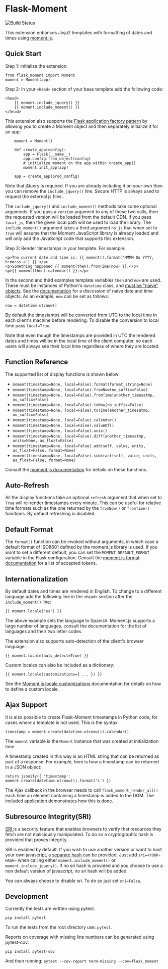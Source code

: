 Flask-Moment
============

[![Build Status](https://travis-ci.org/miguelgrinberg/Flask-Moment.svg?branch=master)](https://travis-ci.org/miguelgrinberg/Flask-Moment)

This extension enhances Jinja2 templates with formatting of dates and times using [moment.js](http://momentjs.com/).

Quick Start
-----------

Step 1: Initialize the extension:

    from flask_moment import Moment
    moment = Moment(app)

Step 2: In your `<head>` section of your base template add the following code:

    <head>
        {{ moment.include_jquery() }}
        {{ moment.include_moment() }}
    </head>

This extension also supports the [Flask application factory pattern](http://flask.pocoo.org/docs/latest/patterns/appfactories/) by allowing you to create a Moment object and then separately initialize it for an app:

        moment = Moment()

        def create_app(config):
            app = Flask(__name__)
            app.config.from_object(config)
            # initialize moment on the app within create_app()
            moment.init_app(app)

        app = create_app(prod_config)

Note that jQuery is required. If you are already including it on your own then you can remove the `include_jquery()` line. Secure HTTP is always used to request the external js files..

The `include_jquery()` and `include_moment()` methods take some optional arguments. If you pass a `version` argument to any of these two calls, then the requested version will be loaded from the default CDN. If you pass `local_js`, then the given local path will be used to load the library. The `include_moment()` argument takes a third argument `no_js` that when set to `True` will assume that the Moment JavaScript library is already loaded and will only add the JavaScript code that supports this extension.

Step 3: Render timestamps in your template. For example:

    <p>The current date and time is: {{ moment().format('MMMM Do YYYY, h:mm:ss a') }}.</p>
    <p>Something happened {{ moment(then).fromTime(now) }}.</p>
    <p>{{ moment(then).calendar() }}.</p>

In the second and third examples template variables `then` and `now` are used. These must be instances of Python's `datetime` class, and <u>must be "naive" objects</u>. See the [documentation](http://docs.python.org/2/library/datetime.html) for a discussion of naive date and time objects. As an example, `now` can be set as follows:

    now = datetime.utcnow()

By default the timestamps will be converted from UTC to the local time in each client's machine before rendering. To disable the conversion to local time pass `local=True`. 
    
Note that even though the timestamps are provided in UTC the rendered dates and times will be in the local time of the client computer, so each users will always see their local time regardless of where they are located.

Function Reference
------------------

The supported list of display functions is shown below:

- `moment(timestamp=None, local=False).format(format_string=None)`
- `moment(timestamp=None, local=False).fromNow(no_suffix=False)`
- `moment(timestamp=None, local=False).fromTime(another_timesatmp, no_suffix=False)`
- `moment(timestamp=None, local=False).toNow(no_suffix=False)`
- `moment(timestamp=None, local=False).toTime(another_timesatmp, no_suffix=False)`
- `moment(timestamp=None, local=False).calendar()`
- `moment(timestamp=None, local=False).valueOf()`
- `moment(timestamp=None, local=False).unix()`
- `moment(timestamp=None, local=False).diff(another_timesatmp, units=None, as_float=False)`
- `moment(timestamp=None, local=False).add(self, value, units, as_float=False, format=None)`
- `moment(timestamp=None, local=False).subtract(self, value, units, as_float=False, format=None)`

Consult the [moment.js documentation](http://momentjs.com/) for details on these functions.

Auto-Refresh
------------

All the display functions take an optional `refresh` argument that when set to `True` will re-render timestamps every minute. This can be useful for relative time formats such as the one returned by the `fromNow()` or `fromTime()` functions. By default refreshing is disabled.

Default Format
--------------

The `format()` function can be invoked without arguments, in which case a default format of ISO8601 defined by the moment.js library is used. If you want to set a different default, you can set the `MOMENT_DEFAULT_FORMAT` variable in the Flask configuration. Consult the [moment.js format documentation](http://momentjs.com/docs/#/displaying/format/) for a list of accepted tokens.

Internationalization
--------------------

By default dates and times are rendered in English. To change to a different language add the following line in the `<head>` section after the `include_moment()` line:

    {{ moment.locale("es") }}
    
The above example sets the language to Spanish. Moment.js supports a large number of languages, consult the documentation for the list of languages and their two letter codes.

The extension also supports auto-detection of the client's browser language:

    {{ moment.locale(auto_detect=True) }}

Custom locales can also be included as a dictionary:

    {{ moment.locale(customizations={ ... }) }}

See the [Moment.js locale customizations](https://momentjs.com/docs/#/i18n/changing-locale/) documentation for details on how to define a custom locale.

Ajax Support
------------

It is also possible to create Flask-Moment timestamps in Python code, for cases where a template is not used. This is the syntax:

    timestamp = moment.create(datetime.utcnow()).calendar()

The `moment` variable is the `Moment` instance that was created at initialization time.

A timestamp created in this way is an HTML string that can be returned as part of a response. For example, here is how a timestamp can be returned in a JSON object:

    return jsonify({ 'timestamp': moment.create(datetime.utcnow()).format('L') })

The Ajax callback in the browser needs to call `flask_moment_render_all()` each time an element containing a timestamp is added to the DOM. The included application demonstrates how this is done.

Subresource Integrity(SRI)
-----------
[SRI ](https://developer.mozilla.org/en-US/docs/Web/Security/Subresource_Integrity) is a security feature that enables browsers to verify that resources they fetch are not maliciously manipulated. To do so a cryptographic hash is provided that proves integrity.

SRI is enabled by default. If you wish to use another version or want to host your own javascript, a [separate hash ](https://developer.mozilla.org/en-US/docs/Web/Security/Subresource_Integrity#Tools_for_generating_SRI_hashes) can be provided.
Just add `sri=<YOUR-HASH>` when calling either `moment.include_moment()` or `moment.include_jquery()`. If no sri hash is provided and you choose to use a non default version of javascript, no sri hash will be added.

You can always choose to disable sri. To do so just set `sri=False`.


Development
-----------

Currently the tests are written using pytest. 

    pip install pytest

To run the tests from the root directory use: `pytest`.

Reports on coverage with missing line numbers can be generated using pytest-cov:

    pip install pytest-cov

And then running: `pytest --cov-report term-missing --cov=flask_moment`
